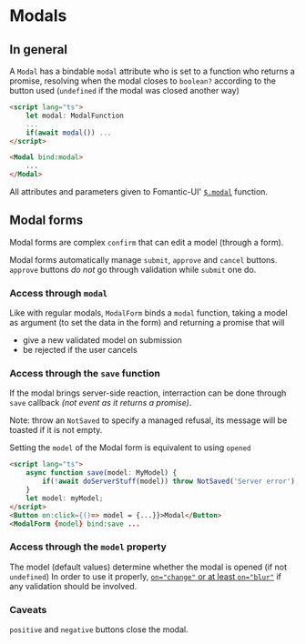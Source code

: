 # Modals

## In general

A `Modal` has a bindable `modal` attribute who is set to a function who returns a promise, resolving when the modal closes to `boolean?` according to the button used (`undefined` if the modal was closed another way)

```html
<script lang="ts">
	let modal: ModalFunction
	...
	if(await modal()) ...
</script>

<Modal bind:modal>
	...
</Modal>

```

All attributes and parameters given to Fomantic-UI' [`$.modal`](https://fomantic-ui.com/modules/modal.html) function.

## Modal forms

Modal forms are complex `confirm` that can edit a model (through a form).

Modal forms automatically manage `submit`, `approve` and `cancel` buttons. `approve` buttons *do not* go through validation while `submit` one do.

### Access through `modal`

Like with regular modals, `ModalForm` binds a `modal` function, taking a model as argument (to set the data in the form) and returning a promise that will
- give a new validated model on submission
- be rejected if the user cancels

### Access through the `save` function

If the modal brings server-side reaction, interraction can be done through `save` callback *(not event as it returns a promise)*. 

Note: throw an `NotSaved` to specify a managed refusal, its message will be toasted if it is not empty.

Setting the `model` of the Modal form is equivalent to using `opened`

```html
<script lang="ts">
	async function save(model: MyModel) {
		if(!await doServerStuff(model)) throw NotSaved('Server error');
	}
	let model: myModel;
</script>
<Button on:click={()=> model = {...}}>Modal</Button>
<ModalForm {model} bind:save ...
```

### Access through the `model` property

The model (default values) determine whether the modal is opened (if not `undefined`)
In order to use it properly, [`on="change"` or at least `on="blur"`](https://fomantic-ui.com/behaviors/form.html#form-settings) if any validation should be involved.

### Caveats

`positive` and `negative` buttons close the modal.